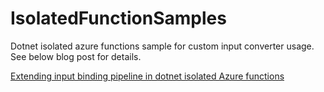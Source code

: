 # IsolatedFunctionSamples

Dotnet isolated azure functions sample for custom input converter usage. See below blog post for details.

[Extending input binding pipeline in dotnet isolated Azure functions](https://techiesweb.net/2023/02/11/azure-functions-input-converters.html)

